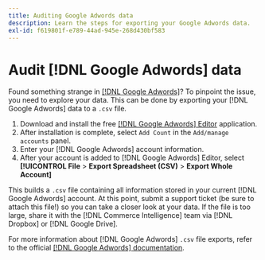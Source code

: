 ```yaml
---
title: Auditing Google Adwords data
description: Learn the steps for exporting your Google Adwords data.
exl-id: f619801f-e789-44ad-945e-268d430bf583
---
```

# Audit [!DNL Google Adwords] data

Found something strange in [[!DNL Google Adwords]](../integrations/google-adwords.md)? To pinpoint the issue, you need to explore your data. This can be done by exporting your [!DNL Google Adwords] data to a `.csv` file.

1. Download and install the free [[!DNL Google Adwords] Editor](https://ads.google.com/home/tools/ads-editor/) application.
1. After installation is complete, select `Add Count` in the `Add/manage accounts` panel.
1. Enter your [!DNL Google Adwords] account information.
1. After your account is added to [!DNL Google Adwords] Editor, select **[!UICONTROL File** > **Export Spreadsheet (CSV)** > **Export Whole Account]**

This builds a `.csv` file containing all information stored in your current [!DNL Google Adwords] account. At this point, submit a support ticket (be sure to attach this file!) so you can take a closer look at your data. If the file is too large, share it with the [!DNL Commerce Intelligence] team via [!DNL Dropbox] or [!DNL Google Drive].

For more information about [!DNL Google Adwords] `.csv` file exports, refer to the official [[!DNL Google Adwords] documentation](https://support.google.com/google-ads/editor/answer/38657?hl=en).
